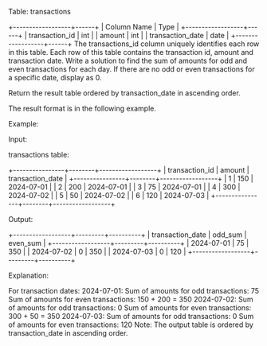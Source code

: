 Table: transactions

+------------------+------+
| Column Name      | Type | 
+------------------+------+
| transaction_id   | int  |
| amount           | int  |
| transaction_date | date |
+------------------+------+
The transactions_id column uniquely identifies each row in this table.
Each row of this table contains the transaction id, amount and transaction date.
Write a solution to find the sum of amounts for odd and even transactions for each day. If there are no odd or even transactions for a specific date, display as 0.

Return the result table ordered by transaction_date in ascending order.

The result format is in the following example.

 

Example:

Input:

transactions table:

+----------------+--------+------------------+
| transaction_id | amount | transaction_date |
+----------------+--------+------------------+
| 1              | 150    | 2024-07-01       |
| 2              | 200    | 2024-07-01       |
| 3              | 75     | 2024-07-01       |
| 4              | 300    | 2024-07-02       |
| 5              | 50     | 2024-07-02       |
| 6              | 120    | 2024-07-03       |
+----------------+--------+------------------+
  
Output:

+------------------+---------+----------+
| transaction_date | odd_sum | even_sum |
+------------------+---------+----------+
| 2024-07-01       | 75      | 350      |
| 2024-07-02       | 0       | 350      |
| 2024-07-03       | 0       | 120      |
+------------------+---------+----------+
  
Explanation:

For transaction dates:
2024-07-01:
Sum of amounts for odd transactions: 75
Sum of amounts for even transactions: 150 + 200 = 350
2024-07-02:
Sum of amounts for odd transactions: 0
Sum of amounts for even transactions: 300 + 50 = 350
2024-07-03:
Sum of amounts for odd transactions: 0
Sum of amounts for even transactions: 120
Note: The output table is ordered by transaction_date in ascending order.